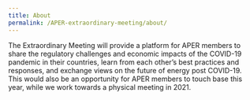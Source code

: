 ```yaml
---
title: About
permalink: /APER-extraordinary-meeting/about/
---
```


The Extraordinary Meeting will provide a platform for APER members to share the regulatory challenges and economic impacts of the COVID-19 pandemic in their countries, learn from each other’s best practices and responses, and exchange views on the future of energy post COVID-19.  This would also be an opportunity for APER members to touch base this year, while we work towards a physical meeting in 2021.
